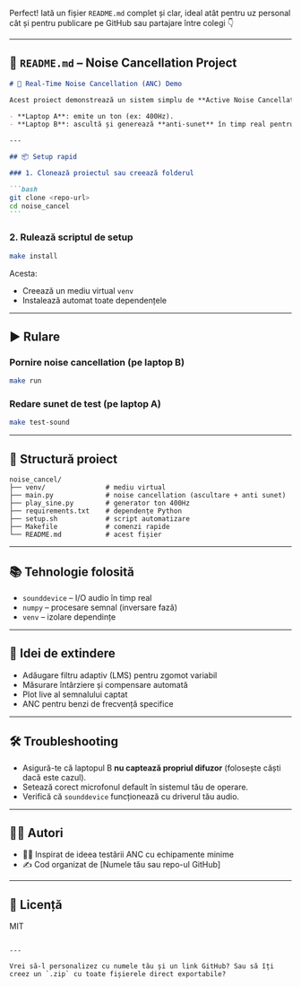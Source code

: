 Perfect! Iată un fișier `README.md` complet și clar, ideal atât pentru uz personal cât și pentru publicare pe GitHub sau partajare între colegi 👇

---

## 📘 `README.md` – Noise Cancellation Project

````markdown
# 🧠 Real-Time Noise Cancellation (ANC) Demo

Acest proiect demonstrează un sistem simplu de **Active Noise Cancellation (ANC)** între două laptopuri, folosind Python.

- **Laptop A**: emite un ton (ex: 400Hz).
- **Laptop B**: ascultă și generează **anti-sunet** în timp real pentru a-l anula acustic.

---

## 📦 Setup rapid

### 1. Clonează proiectul sau creează folderul

```bash
git clone <repo-url>
cd noise_cancel
```
````

### 2. Rulează scriptul de setup

```bash
make install
```

Acesta:

- Creează un mediu virtual `venv`
- Instalează automat toate dependențele

---

## ▶️ Rulare

### Pornire noise cancellation (pe **laptop B**)

```bash
make run
```

### Redare sunet de test (pe **laptop A**)

```bash
make test-sound
```

---

## 📁 Structură proiect

```
noise_cancel/
├── venv/               # mediu virtual
├── main.py             # noise cancellation (ascultare + anti sunet)
├── play_sine.py        # generator ton 400Hz
├── requirements.txt    # dependențe Python
├── setup.sh            # script automatizare
├── Makefile            # comenzi rapide
└── README.md           # acest fișier
```

---

## 📚 Tehnologie folosită

- `sounddevice` – I/O audio în timp real
- `numpy` – procesare semnal (inversare fază)
- `venv` – izolare dependințe

---

## 🧠 Idei de extindere

- Adăugare filtru adaptiv (LMS) pentru zgomot variabil
- Măsurare întârziere și compensare automată
- Plot live al semnalului captat
- ANC pentru benzi de frecvență specifice

---

## 🛠️ Troubleshooting

- Asigură-te că laptopul B **nu captează propriul difuzor** (folosește căști dacă este cazul).
- Setează corect microfonul default în sistemul tău de operare.
- Verifică că `sounddevice` funcționează cu driverul tău audio.

---

## 🧑‍💻 Autori

- 👨‍🔬 Inspirat de ideea testării ANC cu echipamente minime
- ✍️ Cod organizat de \[Numele tău sau repo-ul GitHub]

---

## 🔖 Licență

MIT

```

---

Vrei să-l personalizez cu numele tău și un link GitHub? Sau să îți creez un `.zip` cu toate fișierele direct exportabile?
```
